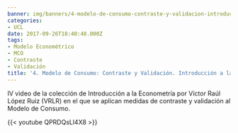 ```yaml
---
banner: img/banners/4-modelo-de-consumo-contraste-y-validacion-introduccion-a-la-econometria-iv-vrlr.jpg
categories:
- UCL
date: 2017-09-26T18:40:48.000Z
tags:
- Modelo Econométrico
- MCO
- Contraste
- Validación
title: '4. Modelo de Consumo: Contraste y Validación. Introducción a la Econometría IV (VRLR)'
---
```


IV video de la colección de Introducción a la Econometría por Víctor Raúl López Ruiz (VRLR) en el que se aplican medidas de contraste y validación al Modelo de Consumo.

{{< youtube QPRDQsLl4X8 >}}
